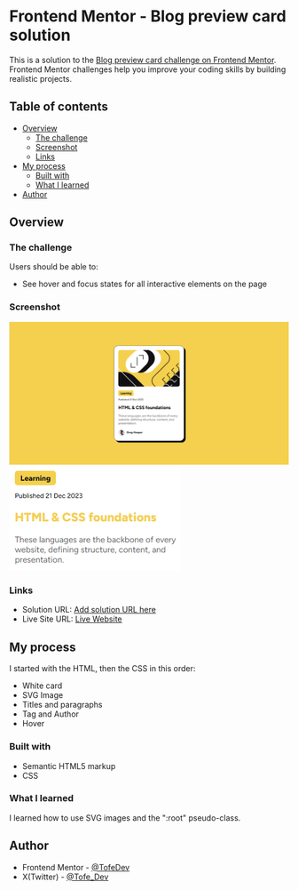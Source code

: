 # Frontend Mentor - Blog preview card solution

This is a solution to the [Blog preview card challenge on Frontend Mentor](https://www.frontendmentor.io/challenges/blog-preview-card-ckPaj01IcS). Frontend Mentor challenges help you improve your coding skills by building realistic projects.

## Table of contents

- [Overview](#overview)
  - [The challenge](#the-challenge)
  - [Screenshot](#screenshot)
  - [Links](#links)
- [My process](#my-process)
  - [Built with](#built-with)
  - [What I learned](#what-i-learned)
- [Author](#author)

## Overview

### The challenge

Users should be able to:

- See hover and focus states for all interactive elements on the page

### Screenshot

![Finished Website](/design/Screenshot%20Finished%20Project.png)
![State Active](/design/Screenshot%20Active%20State.png)

### Links

- Solution URL: [Add solution URL here](https://your-solution-url.com)
- Live Site URL: [Live Website](https://tofedev.github.io/blog-preview-card/)

## My process

I started with the HTML, then the CSS in this order:

- White card
- SVG Image
- Titles and paragraphs
- Tag and Author
- Hover

### Built with

- Semantic HTML5 markup
- CSS

### What I learned

I learned how to use SVG images and the ":root" pseudo-class.

## Author

- Frontend Mentor - [@TofeDev](https://www.frontendmentor.io/profile/TofeDev)
- X(Twitter) - [@Tofe_Dev](https://www.twitter.com/Tofe_Dev)
